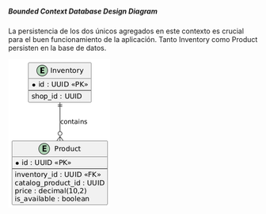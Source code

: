 ##### Bounded Context Database Design Diagram

La persistencia de los dos únicos agregados en este contexto es crucial para el buen funcionamiento de la aplicación. Tanto Inventory como Product persisten en la base de datos.

<img src="../../../../../img/tactical-design/inventory/db.png" alt="Inventory db diagram">
